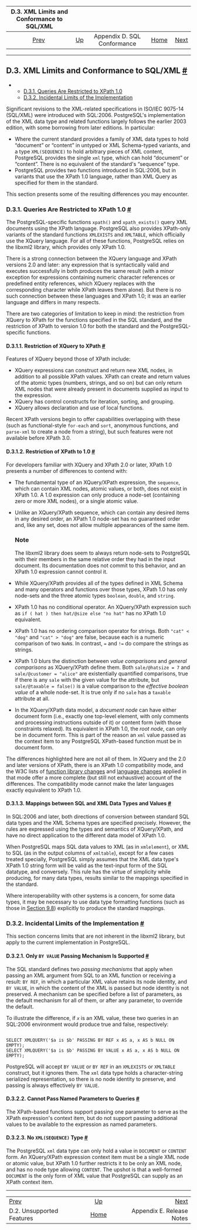 <!--?xml version="1.0" encoding="UTF-8" standalone="no"?-->

|                  D.3. XML Limits and Conformance to SQL/XML                 |                                                   |                             |                                                       |                                                   |
| :-------------------------------------------------------------------------: | :------------------------------------------------ | :-------------------------: | ----------------------------------------------------: | ------------------------------------------------: |
| [Prev](unsupported-features-sql-standard.html "D.2. Unsupported Features")  | [Up](features.html "Appendix D. SQL Conformance") | Appendix D. SQL Conformance | [Home](index.html "PostgreSQL 17devel Documentation") |  [Next](release.html "Appendix E. Release Notes") |

***

## D.3. XML Limits and Conformance to SQL/XML [#](#XML-LIMITS-CONFORMANCE)

*   *   [D.3.1. Queries Are Restricted to XPath 1.0](xml-limits-conformance.html#FUNCTIONS-XML-LIMITS-XPATH1)
    *   [D.3.2. Incidental Limits of the Implementation](xml-limits-conformance.html#FUNCTIONS-XML-LIMITS-POSTGRESQL)



Significant revisions to the XML-related specifications in ISO/IEC 9075-14 (SQL/XML) were introduced with SQL:2006. PostgreSQL's implementation of the XML data type and related functions largely follows the earlier 2003 edition, with some borrowing from later editions. In particular:

*   Where the current standard provides a family of XML data types to hold “document” or “content” in untyped or XML Schema-typed variants, and a type `XML(SEQUENCE)` to hold arbitrary pieces of XML content, PostgreSQL provides the single `xml` type, which can hold “document” or “content”. There is no equivalent of the standard's “sequence” type.
*   PostgreSQL provides two functions introduced in SQL:2006, but in variants that use the XPath 1.0 language, rather than XML Query as specified for them in the standard.

This section presents some of the resulting differences you may encounter.

### D.3.1. Queries Are Restricted to XPath 1.0 [#](#FUNCTIONS-XML-LIMITS-XPATH1)

The PostgreSQL-specific functions `xpath()` and `xpath_exists()` query XML documents using the XPath language. PostgreSQL also provides XPath-only variants of the standard functions `XMLEXISTS` and `XMLTABLE`, which officially use the XQuery language. For all of these functions, PostgreSQL relies on the libxml2 library, which provides only XPath 1.0.

There is a strong connection between the XQuery language and XPath versions 2.0 and later: any expression that is syntactically valid and executes successfully in both produces the same result (with a minor exception for expressions containing numeric character references or predefined entity references, which XQuery replaces with the corresponding character while XPath leaves them alone). But there is no such connection between these languages and XPath 1.0; it was an earlier language and differs in many respects.

There are two categories of limitation to keep in mind: the restriction from XQuery to XPath for the functions specified in the SQL standard, and the restriction of XPath to version 1.0 for both the standard and the PostgreSQL-specific functions.

#### D.3.1.1. Restriction of XQuery to XPath [#](#FUNCTIONS-XML-LIMITS-XPATH1-XQUERY-RESTRICTION)

Features of XQuery beyond those of XPath include:

*   XQuery expressions can construct and return new XML nodes, in addition to all possible XPath values. XPath can create and return values of the atomic types (numbers, strings, and so on) but can only return XML nodes that were already present in documents supplied as input to the expression.
*   XQuery has control constructs for iteration, sorting, and grouping.
*   XQuery allows declaration and use of local functions.

Recent XPath versions begin to offer capabilities overlapping with these (such as functional-style `for-each` and `sort`, anonymous functions, and `parse-xml` to create a node from a string), but such features were not available before XPath 3.0.

#### D.3.1.2. Restriction of XPath to 1.0 [#](#XML-XPATH-1-SPECIFICS)

For developers familiar with XQuery and XPath 2.0 or later, XPath 1.0 presents a number of differences to contend with:

*   The fundamental type of an XQuery/XPath expression, the `sequence`, which can contain XML nodes, atomic values, or both, does not exist in XPath 1.0. A 1.0 expression can only produce a node-set (containing zero or more XML nodes), or a single atomic value.

*   Unlike an XQuery/XPath sequence, which can contain any desired items in any desired order, an XPath 1.0 node-set has no guaranteed order and, like any set, does not allow multiple appearances of the same item.

    ### Note

    The libxml2 library does seem to always return node-sets to PostgreSQL with their members in the same relative order they had in the input document. Its documentation does not commit to this behavior, and an XPath 1.0 expression cannot control it.

*   While XQuery/XPath provides all of the types defined in XML Schema and many operators and functions over those types, XPath 1.0 has only node-sets and the three atomic types `boolean`, `double`, and `string`.

*   XPath 1.0 has no conditional operator. An XQuery/XPath expression such as `if ( hat ) then hat/@size else "no hat"` has no XPath 1.0 equivalent.

*   XPath 1.0 has no ordering comparison operator for strings. Both `"cat" < "dog"` and `"cat" > "dog"` are false, because each is a numeric comparison of two `NaN`s. In contrast, `=` and `!=` do compare the strings as strings.

*   XPath 1.0 blurs the distinction between *value comparisons* and *general comparisons* as XQuery/XPath define them. Both `sale/@hatsize = 7` and `sale/@customer = "alice"` are existentially quantified comparisons, true if there is any `sale` with the given value for the attribute, but `sale/@taxable = false()` is a value comparison to the *effective boolean value* of a whole node-set. It is true only if no `sale` has a `taxable` attribute at all.

*   In the XQuery/XPath data model, a *document node* can have either document form (i.e., exactly one top-level element, with only comments and processing instructions outside of it) or content form (with those constraints relaxed). Its equivalent in XPath 1.0, the *root node*, can only be in document form. This is part of the reason an `xml` value passed as the context item to any PostgreSQL XPath-based function must be in document form.

The differences highlighted here are not all of them. In XQuery and the 2.0 and later versions of XPath, there is an XPath 1.0 compatibility mode, and the W3C lists of [function library changes](https://www.w3.org/TR/2010/REC-xpath-functions-20101214/#xpath1-compatibility) and [language changes](https://www.w3.org/TR/xpath20/#id-backwards-compatibility) applied in that mode offer a more complete (but still not exhaustive) account of the differences. The compatibility mode cannot make the later languages exactly equivalent to XPath 1.0.

#### D.3.1.3. Mappings between SQL and XML Data Types and Values [#](#FUNCTIONS-XML-LIMITS-CASTS)

In SQL:2006 and later, both directions of conversion between standard SQL data types and the XML Schema types are specified precisely. However, the rules are expressed using the types and semantics of XQuery/XPath, and have no direct application to the different data model of XPath 1.0.

When PostgreSQL maps SQL data values to XML (as in `xmlelement`), or XML to SQL (as in the output columns of `xmltable`), except for a few cases treated specially, PostgreSQL simply assumes that the XML data type's XPath 1.0 string form will be valid as the text-input form of the SQL datatype, and conversely. This rule has the virtue of simplicity while producing, for many data types, results similar to the mappings specified in the standard.

Where interoperability with other systems is a concern, for some data types, it may be necessary to use data type formatting functions (such as those in [Section 9.8](functions-formatting.html "9.8. Data Type Formatting Functions")) explicitly to produce the standard mappings.

### D.3.2. Incidental Limits of the Implementation [#](#FUNCTIONS-XML-LIMITS-POSTGRESQL)

This section concerns limits that are not inherent in the libxml2 library, but apply to the current implementation in PostgreSQL.

#### D.3.2.1. Only `BY VALUE` Passing Mechanism Is Supported [#](#FUNCTIONS-XML-LIMITS-POSTGRESQL-BY-VALUE-ONLY)

The SQL standard defines two *passing mechanisms* that apply when passing an XML argument from SQL to an XML function or receiving a result: `BY REF`, in which a particular XML value retains its node identity, and `BY VALUE`, in which the content of the XML is passed but node identity is not preserved. A mechanism can be specified before a list of parameters, as the default mechanism for all of them, or after any parameter, to override the default.

To illustrate the difference, if *`x`* is an XML value, these two queries in an SQL:2006 environment would produce true and false, respectively:

```

SELECT XMLQUERY('$a is $b' PASSING BY REF x AS a, x AS b NULL ON EMPTY);
SELECT XMLQUERY('$a is $b' PASSING BY VALUE x AS a, x AS b NULL ON EMPTY);
```

PostgreSQL will accept `BY VALUE` or `BY REF` in an `XMLEXISTS` or `XMLTABLE` construct, but it ignores them. The `xml` data type holds a character-string serialized representation, so there is no node identity to preserve, and passing is always effectively `BY VALUE`.

#### D.3.2.2. Cannot Pass Named Parameters to Queries [#](#FUNCTIONS-XML-LIMITS-POSTGRESQL-NAMED-PARAMETERS)

The XPath-based functions support passing one parameter to serve as the XPath expression's context item, but do not support passing additional values to be available to the expression as named parameters.

#### D.3.2.3. No `XML(SEQUENCE)` Type [#](#FUNCTIONS-XML-LIMITS-POSTGRESQL-NO-XML-SEQUENCE)

The PostgreSQL `xml` data type can only hold a value in `DOCUMENT` or `CONTENT` form. An XQuery/XPath expression context item must be a single XML node or atomic value, but XPath 1.0 further restricts it to be only an XML node, and has no node type allowing `CONTENT`. The upshot is that a well-formed `DOCUMENT` is the only form of XML value that PostgreSQL can supply as an XPath context item.

***

|                                                                             |                                                       |                                                   |
| :-------------------------------------------------------------------------- | :---------------------------------------------------: | ------------------------------------------------: |
| [Prev](unsupported-features-sql-standard.html "D.2. Unsupported Features")  |   [Up](features.html "Appendix D. SQL Conformance")   |  [Next](release.html "Appendix E. Release Notes") |
| D.2. Unsupported Features                                                   | [Home](index.html "PostgreSQL 17devel Documentation") |                         Appendix E. Release Notes |
